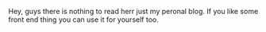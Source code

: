 Hey, guys there is nothing to read herr just my peronal blog. If you like some front end thing you can use it for yourself too.